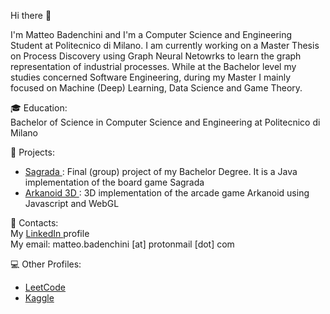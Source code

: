 Hi there 👋

I'm Matteo Badenchini and I'm a Computer Science and Engineering Student at Politecnico di Milano. I am currently working on a Master Thesis on Process Discovery using Graph Neural Netowrks to learn the graph representation of industrial processes. While at the Bachelor level my studies concerned Software Engineering, during my Master I mainly focused on Machine (Deep) Learning, Data Science and Game Theory.

🎓 Education: <br>
  Bachelor of Science in Computer Science and Engineering at Politecnico di Milano

📌 Projects:
  - <a href="https://github.com/bade27/SagradaProject"> Sagrada </a>: 
    Final (group) project of my Bachelor Degree. It is a Java implementation of the board game Sagrada
  - <a href="https://github.com/bade27/Computer_Graphics_Project"> Arkanoid 3D </a>:
    3D implementation of the arcade game Arkanoid using Javascript and WebGL

📢 Contacts: <br>
  My <a href="https://www.linkedin.com/in/matteo-badenchini-a3a252204"> LinkedIn <a> profile <br>
  My email: matteo.badenchini [at] protonmail [dot] com

💻 Other Profiles:
  - <a href="https://leetcode.com/bade27"> LeetCode </a>
  - <a href="https://www.kaggle.com/matteobadenchini"> Kaggle </a>
